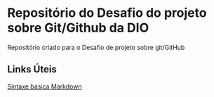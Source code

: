  # Repositório do Desafio do projeto sobre Git/Github da DIO
 Repositório criado para o Desafio de projeto sobre git/GitHub

## Links Úteis
[Sintaxe básica Markdown](https://www.markdownguide.org/basic-syntax/)
